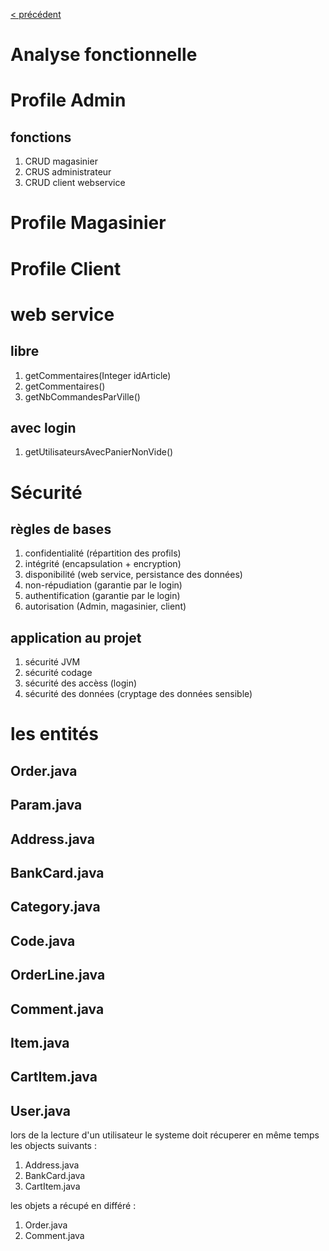 [< précédent](../README.md)

# Analyse fonctionnelle

# Profile Admin

## fonctions

1. CRUD magasinier
1. CRUS administrateur
1. CRUD client webservice

# Profile Magasinier

# Profile Client

# web service

## libre

1. getCommentaires(Integer idArticle)
1. getCommentaires()
1. getNbCommandesParVille()

## avec login

1. getUtilisateursAvecPanierNonVide()

# Sécurité

## règles de bases

1. confidentialité (répartition des profils)
1. intégrité (encapsulation + encryption)
1. disponibilité (web service, persistance des données)
1. non-répudiation (garantie par le login)
1. authentification (garantie par le login)
1. autorisation (Admin, magasinier, client)

## application au projet

1. sécurité JVM
1. sécurité codage
1. sécurité des accèss (login)
1. sécurité des données (cryptage des données sensible)

# les entités

## Order.java

## Param.java

## Address.java

## BankCard.java

## Category.java

## Code.java

## OrderLine.java

## Comment.java

## Item.java

## CartItem.java

## User.java

lors de la lecture d'un utilisateur le systeme doit récuperer en même temps les objects suivants :

1. Address.java
1. BankCard.java
1. CartItem.java

les objets a récupé en différé :

1. Order.java
1. Comment.java
